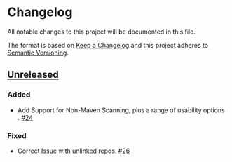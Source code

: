 # Changelog

All notable changes to this project will be documented in this file.

The format is based on [Keep a Changelog](http://keepachangelog.com/)
and this project adheres to [Semantic Versioning](http://semver.org/).

## [Unreleased](https://github.com/atomist/sdm-pack-sonarqube/tree/HEAD)

### Added

-   Add Support for Non-Maven Scanning, plus a range of usability options . [#24](https://github.com/atomist/sdm-pack-sonarqube/issues/24)

### Fixed

-   Correct Issue with unlinked repos. [#26](https://github.com/atomist/sdm-pack-sonarqube/issues/26)

